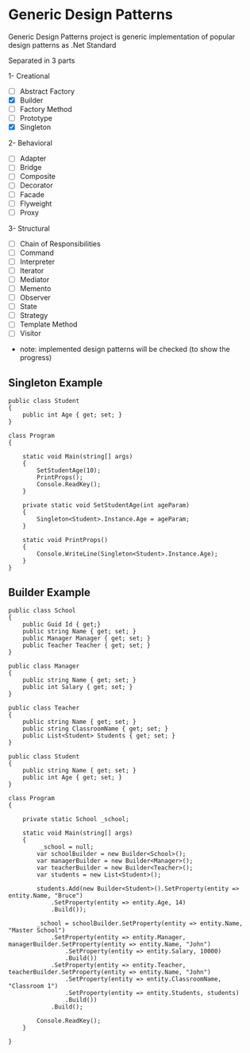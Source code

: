# Generic Design Patterns
Generic Design Patterns project is generic implementation of popular design patterns as .Net Standard

Separated in 3 parts

1- Creational
- [ ] Abstract Factory
- [X] Builder
- [ ] Factory Method
- [ ] Prototype
- [X] Singleton
   
2- Behavioral
- [ ] Adapter
- [ ] Bridge 
- [ ] Composite 
- [ ] Decorator 
- [ ] Facade 
- [ ] Flyweight 
- [ ] Proxy 

3- Structural
- [ ] Chain of Responsibilities
- [ ] Command 
- [ ] Interpreter 
- [ ] Iterator 
- [ ] Mediator 
- [ ] Memento 
- [ ] Observer 
- [ ] State 
- [ ] Strategy 
- [ ] Template Method 
- [ ] Visitor 

* note: implemented design patterns will be checked (to show the progress) 

## Singleton Example

    public class Student
    {
        public int Age { get; set; }
    }

    class Program
    {

        static void Main(string[] args)
        {
            SetStudentAge(10);
            PrintProps();
            Console.ReadKey();
        }

        private static void SetStudentAge(int ageParam)
        {
            Singleton<Student>.Instance.Age = ageParam;
        }

        static void PrintProps()
        {
            Console.WriteLine(Singleton<Student>.Instance.Age);
        }
    }


## Builder Example

    public class School
    {
        public Guid Id { get;}
        public string Name { get; set; }
        public Manager Manager { get; set; }
        public Teacher Teacher { get; set; }
    }

    public class Manager
    {
        public string Name { get; set; }
        public int Salary { get; set; }
    }

    public class Teacher
    {
        public string Name { get; set; }
        public string ClassroomName { get; set; }
        public List<Student> Students { get; set; }
    }

    public class Student
    {
        public string Name { get; set; }
        public int Age { get; set; }
    }

    class Program
    {
        
        private static School _school;

        static void Main(string[] args)
        {
             _school = null;
            var schoolBuilder = new Builder<School>();
            var managerBuilder = new Builder<Manager>();
            var teacherBuilder = new Builder<Teacher>();
            var students = new List<Student>();

            students.Add(new Builder<Student>().SetProperty(entity => entity.Name, "Bruce")
                .SetProperty(entity => entity.Age, 14)
                .Build());

            _school = schoolBuilder.SetProperty(entity => entity.Name, "Master School")
                .SetProperty(entity => entity.Manager, managerBuilder.SetProperty(entity => entity.Name, "John")
                    .SetProperty(entity => entity.Salary, 10000)
                    .Build())
                .SetProperty(entity => entity.Teacher, teacherBuilder.SetProperty(entity => entity.Name, "John")
                    .SetProperty(entity => entity.ClassroomName, "Classroom 1")
                    .SetProperty(entity => entity.Students, students)
                    .Build())
                .Build();

            Console.ReadKey();
        }

    }
